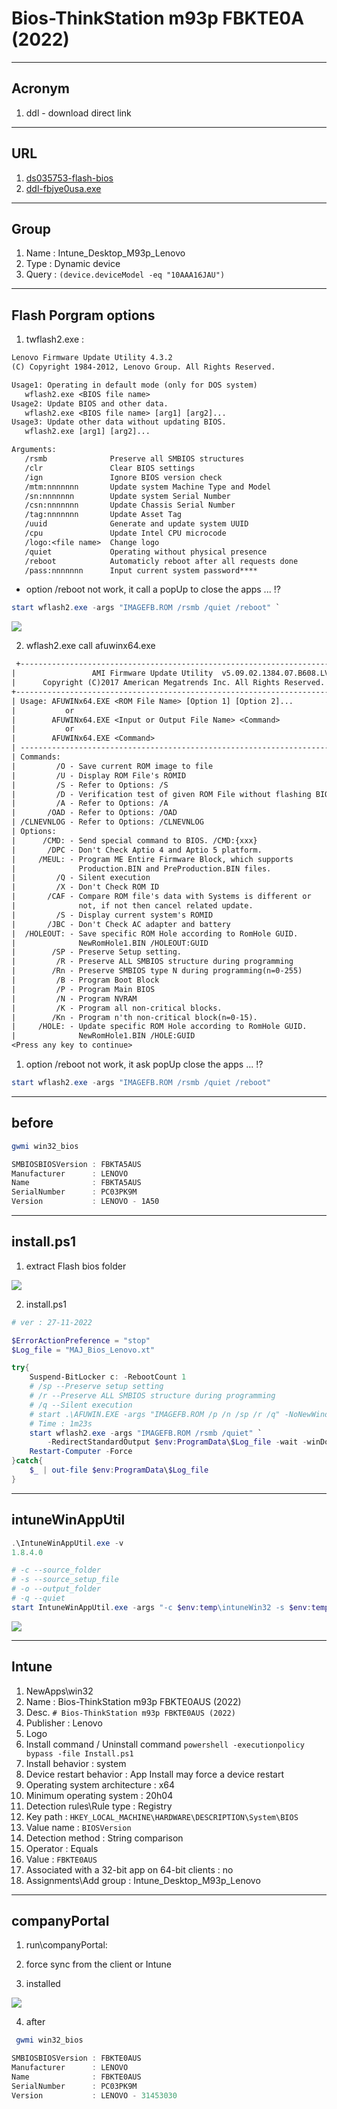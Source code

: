 # Bios-ThinkStation m93p FBKTE0A (2022)

---

## Acronym
1. ddl - download direct link

---

## URL
1. [ds035753-flash-bios](https://support.lenovo.com/us/en/downloads/ds035753-flash-bios-update-thinkcentre-e93-m73p-m83-m93-m93p-thinkstation-e32-p300)
2. [ddl-fbjye0usa.exe](https://download.lenovo.com/pccbbs/thinkcentre_bios/fbjye0usa.exe)

---

## Group
1. Name : Intune_Desktop_M93p_Lenovo
2. Type : Dynamic device
3. Query : `(device.deviceModel -eq "10AAA16JAU")`

---

## Flash Porgram options
1. twflash2.exe :
````txt
Lenovo Firmware Update Utility 4.3.2
(C) Copyright 1984-2012, Lenovo Group. All Rights Reserved.

Usage1: Operating in default mode (only for DOS system)
   wflash2.exe <BIOS file name>
Usage2: Update BIOS and other data.
   wflash2.exe <BIOS file name> [arg1] [arg2]...
Usage3: Update other data without updating BIOS.
   wflash2.exe [arg1] [arg2]...

Arguments:
   /rsmb              Preserve all SMBIOS structures
   /clr               Clear BIOS settings
   /ign               Ignore BIOS version check
   /mtm:nnnnnnn       Update system Machine Type and Model
   /sn:nnnnnnn        Update system Serial Number
   /csn:nnnnnnn       Update Chassis Serial Number
   /tag:nnnnnnn       Update Asset Tag
   /uuid              Generate and update system UUID
   /cpu               Update Intel CPU microcode
   /logo:<file name>  Change logo
   /quiet             Operating without physical presence
   /reboot            Automaticly reboot after all requests done
   /pass:nnnnnnn      Input current system password****
````

* option /reboot not work, it call a popUp to close the apps ... !?
````ps1
start wflash2.exe -args "IMAGEFB.ROM /rsmb /quiet /reboot" `
````

[<img src="https://i.imgur.com/WohIXXT.png">](https://i.imgur.com/WohIXXT.png)


2. wflash2.exe call afuwinx64.exe
````txt
 +---------------------------------------------------------------------------+
|                 AMI Firmware Update Utility  v5.09.02.1384.07.B608.LV     |
|      Copyright (C)2017 American Megatrends Inc. All Rights Reserved.      |
+---------------------------------------------------------------------------+
| Usage: AFUWINx64.EXE <ROM File Name> [Option 1] [Option 2]...             |
|           or                                                              |
|        AFUWINx64.EXE <Input or Output File Name> <Command>                |
|           or                                                              |
|        AFUWINx64.EXE <Command>                                            |
| ------------------------------------------------------------------------- |
| Commands:                                                                 |
|         /O - Save current ROM image to file                               |
|         /U - Display ROM File's ROMID                                     |
|         /S - Refer to Options: /S                                         |
|         /D - Verification test of given ROM File without flashing BIOS.   |
|         /A - Refer to Options: /A                                         |
|       /OAD - Refer to Options: /OAD                                       |
| /CLNEVNLOG - Refer to Options: /CLNEVNLOG                                 |
| Options:                                                                  |
|      /CMD: - Send special command to BIOS. /CMD:{xxx}                     |
|       /DPC - Don't Check Aptio 4 and Aptio 5 platform.                    |
|     /MEUL: - Program ME Entire Firmware Block, which supports             |
|              Production.BIN and PreProduction.BIN files.                  |
|         /Q - Silent execution                                             |
|         /X - Don't Check ROM ID                                           |
|       /CAF - Compare ROM file's data with Systems is different or         |
|              not, if not then cancel related update.                      |
|         /S - Display current system's ROMID                               |
|       /JBC - Don't Check AC adapter and battery                           |
|  /HOLEOUT: - Save specific ROM Hole according to RomHole GUID.            |
|              NewRomHole1.BIN /HOLEOUT:GUID                                |
|        /SP - Preserve Setup setting.                                      |
|         /R - Preserve ALL SMBIOS structure during programming             |
|        /Rn - Preserve SMBIOS type N during programming(n=0-255)           |
|         /B - Program Boot Block                                           |
|         /P - Program Main BIOS                                            |
|         /N - Program NVRAM                                                |
|         /K - Program all non-critical blocks.                             |
|        /Kn - Program n'th non-critical block(n=0-15).                     |
|     /HOLE: - Update specific ROM Hole according to RomHole GUID.          |
|              NewRomHole1.BIN /HOLE:GUID                                   |
<Press any key to continue>
 ````

1. option /reboot not work, it ask popUp close the apps ... !?
````ps1
start wflash2.exe -args "IMAGEFB.ROM /rsmb /quiet /reboot"
````


---

## before
````ps1
gwmi win32_bios

SMBIOSBIOSVersion : FBKTA5AUS
Manufacturer      : LENOVO
Name              : FBKTA5AUS
SerialNumber      : PC03PK9M
Version           : LENOVO - 1A50
````

---

## install.ps1
1. extract Flash bios folder

[<img src="https://i.imgur.com/PsHqQzY.png">](https://i.imgur.com/PsHqQzY.png)


2. install.ps1
````ps1
# ver : 27-11-2022

$ErrorActionPreference = "stop"
$Log_file = "MAJ_Bios_Lenovo.xt"

try{
    Suspend-BitLocker c: -RebootCount 1
    # /sp --Preserve setup setting
    # /r --Preserve ALL SMBIOS structure during programming 
    # /q --Silent execution
    # start .\AFUWIN.EXE -args "IMAGEFB.ROM /p /n /sp /r /q" -NoNewWindow
    # Time : 1m23s
    start wflash2.exe -args "IMAGEFB.ROM /rsmb /quiet" `
        -RedirectStandardOutput $env:ProgramData\$Log_file -wait -winDowStyle Hidden
    Restart-Computer -Force
}catch{
    $_ | out-file $env:ProgramData\$Log_file
}
````

---

## intuneWinAppUtil
````ps1
.\IntuneWinAppUtil.exe -v
1.8.4.0

# -c --source_folder
# -s --source_setup_file
# -o --output_folder
# -q --quiet
start IntuneWinAppUtil.exe -args "-c $env:temp\intuneWin32 -s $env:temp\intuneWin32\install.ps1 -o $env:temp\intuneWin32 -q"
````

[<img src="https://i.imgur.com/nhwtrJe.png">](https://i.imgur.com/nhwtrJe.png)

---

## Intune
1. NewApps\win32
2. Name : Bios-ThinkStation m93p FBKTE0AUS (2022)
3. Desc. `# Bios-ThinkStation m93p FBKTE0AUS (2022)`
4. Publisher : Lenovo
5. Logo
6. Install command / Uninstall command `powershell -executionpolicy bypass -file Install.ps1`
7. Install behavior : system
8. Device restart behavior : App Install may force a device restart
9. Operating system architecture : x64
10. Minimum operating system : 20h04
11. Detection rules\Rule type : Registry
12. Key path : `HKEY_LOCAL_MACHINE\HARDWARE\DESCRIPTION\System\BIOS`
13. Value name : `BIOSVersion`
14. Detection method : String comparison
15. Operator : Equals
16. Value : `FBKTE0AUS`
17. Associated with a 32-bit app on 64-bit clients : no
18. Assignments\Add group : Intune_Desktop_M93p_Lenovo

---

## companyPortal
1. run\companyPortal:

2. force sync from the client or Intune 

3. installed

[<img src="https://i.imgur.com/mH4OTwV.png">](https://i.imgur.com/mH4OTwV.png)

4. after
````ps1
 gwmi win32_bios

SMBIOSBIOSVersion : FBKTE0AUS
Manufacturer      : LENOVO
Name              : FBKTE0AUS
SerialNumber      : PC03PK9M
Version           : LENOVO - 31453030
````
